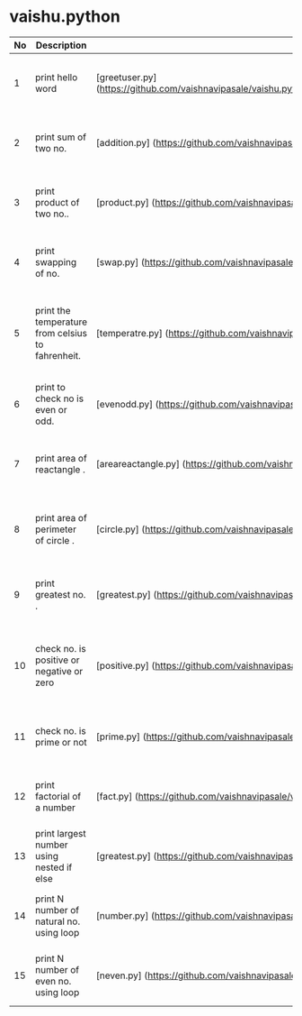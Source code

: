 # vaishu.python
|  No  | Description |  File name | Addtional |
| --- | --- | --- | --- |
| 1 | print hello word | [greetuser.py] (https://github.com/vaishnavipasale/vaishu.python/commit/e81db2a606b1237ab1c2d2d47a48668632be339d)|[geeks for geeks] (geeksforgeeks hello word program)
| 2 | print sum of two no. | [addition.py] (https://github.com/vaishnavipasale/vaishu.python/blob/main/addition.py) |[geeks for geeks] (geeksforgeeks addition of two numbers)
| 3 | print product of two no.. | [product.py] (https://github.com/vaishnavipasale/vaishu.python/blob/main/product.py) |[geeks for geeks] (geeksforgeeks product of two numbers)
| 4 | print swapping of no.| [swap.py] (https://github.com/vaishnavipasale/vaishu.python/blob/main/swap.py) |[geeks for geeks] (geeksforgeeks swapping of two numbers)
| 5 | print the temperature from celsius to fahrenheit.| [temperatre.py] (https://github.com/vaishnavipasale/vaishu.python/blob/main/temperature.py) |[geeks for geeks] (geeksforgeeks converts teperature in celuise to fahrenheit)
| 6 | print to check no is even or odd.| [evenodd.py] (https://github.com/vaishnavipasale/vaishu.python/blob/main/evenodd.py) |[geeks for geeks] (geeksforgeeks check no is even odd)
| 7 | print area of reactangle .| [areareactangle.py] (https://github.com/vaishnavipasale/vaishu.python/blob/main/areareactangle.py) |[geeks for geeks] (geeksforgeeks find area of reactangle)
| 8 | print area of perimeter of circle .| [circle.py] (https://github.com/vaishnavipasale/vaishu.python/blob/main/circle.py) |[geeks for geeks] (geeksforgeeks find perimeter of circle program)
| 9 | print greatest no. .| [greatest.py] (https://github.com/vaishnavipasale/vaishu.python/blob/main/greatest.py) |[geeks for geeks] (geeksforgeeks find greatest no program)
| 10 |check no. is positive or negative or zero | [positive.py] (https://github.com/vaishnavipasale/vaishu.python/blob/main/positive.py) | [geeks for geeks] (geeks for geeks check number is positive or negative or zero)
| 11 |check no. is prime or not  | [prime.py] (https://github.com/vaishnavipasale/vaishu.python/blob/main/prime.py) | [geeks for geeks] (geeks for geeks check number is prime or not)
| 12 |print factorial of a number  | [fact.py] (https://github.com/vaishnavipasale/vaishu.python/blob/main/fact.py) | [geeks for geeks] (geeks for geeks find the factorial of number)
| 13 |print largest number using nested if else | [greatest.py] (https://github.com/vaishnavipasale/vaishu.python/blob/main/greatest.py) | [geeks for geeks] (geeks for geeks find the  largest number)
| 14 |print N number of  natural no. using loop | [number.py] (https://github.com/vaishnavipasale/vaishu.python/blob/main/number.py) | [geeks for geeks] (geeks for geeks print N  number of natural no)
| 15 |print N  number of  even  no. using loop | [neven.py] (https://github.com/vaishnavipasale/vaishu.python/blob/main/neven.py) | [geeks for geeks] (geeks for geeks print N  number of even no)

